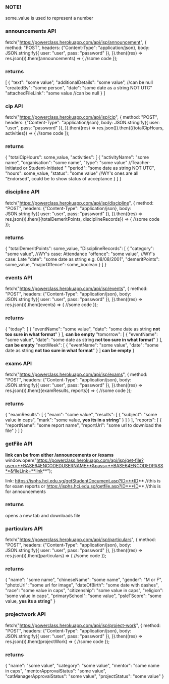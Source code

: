 ### NOTE!
some_value is used to represent a number
### announcements API
fetch("https://powerclass.herokuapp.com/api/isp/announcement", {
    method: "POST",
    headers: {"Content-Type": "application/json},
    body: JSON.stringify({
        user: "user",
        pass: "password"
    }),
}).then((res) => res.json()).then((announcements) => {
    //some code
});
### returns
[
    {
        "text": "some value",
        "additionalDetails": "some value",          //can be null
        "createdBy": "some person",
        "date": "some date as a string NOT UTC"
        "attachedFileLink": "some value             //can be null
    }
]
### cip API
fetch("https://powerclass.herokuapp.com/api/isp/cip", {
    method: "POST",
    headers: {"Content-Type": "application/json},
    body: JSON.stringify({
        user: "user",
        pass: "password"
    }),
}).then((res) => res.json()).then(({totalCipHours, activities}) => {
    //some code
});
### returns
{
    "totalCipHours": some_value,
    "activities": [
        {
            "activityName": "some name",
            "organisation": "some name",
            "type": "some value"                //Teacher-Initiated or Student-Initiated
            "
            "period": "some date as string NOT UTC",
            "hours": some_value,
            "status": "some value"              //WY's ones are all "Endorsed", could be to show status of acceptance
        }
    ]
}
### discipline API
fetch("https://powerclass.herokuapp.com/api/isp/discipline", {
    method: "POST",
    headers: {"Content-Type": "application/json},
    body: JSON.stringify({
        user: "user",
        pass: "password"
    }),
}).then((res) => res.json()).then(({totalDemeritPoints, disciplineRecords}) => {
    //some code
});
### returns
{
    "totalDemeritPoints": some_value,
    "DisciplineRecords": [
        {
            "category": "some value",        //WY's case: Attendance
            "offence": "some value",         //WY's case: Late
            "date": "some date as string e.g. 08/08/2001",
            "demeritPoints": some_value,
            "majorOffence": some_boolean
        }
    ]
}
### events API
fetch("https://powerclass.herokuapp.com/api/isp/events", {
    method: "POST",
    headers: {"Content-Type": "application/json},
    body: JSON.stringify({
        user: "user",
        pass: "password"
    }),
}).then((res) => res.json()).then((events) => {
    //some code
});
### returns
{
    "today": [
        {
            "eventName": "some value",
            "date": "some date as string **not too sure in what format**"
        }
    ], **can be empty**
    "tomorrow": [
        {
            "eventName": "some value",
            "date": "some date as string **not too sure in what format**"
        }
    ], **can be empty**
    "nextWeek": [
        {
            "eventName": "some value",
            "date": "some date as string **not too sure in what format**"
        }
    ] **can be empty**
}
### exams API
fetch("https://powerclass.herokuapp.com/api/isp/exams", {
    method: "POST",
    headers: {"Content-Type": "application/json},
    body: JSON.stringify({
        user: "user",
        pass: "password"
    }),
}).then((res) => res.json()).then(({examResults, reports}) => {
    //some code
});
### returns
{
    "examResults": [
        {
            "exam": "some value",
            "results": [
                {
                    "subject": "some value in caps",
                    "mark": "some value, **yes its in a string**"
                }
            ]
        }
    ],
    "reports": [
        {
            "reportName": "some report name",
            "reportUrl": "some url to download the file"
        }
    ]
}
### getFile API
**link can be from either /announcements or /exams**
window.open("https://powerclass.herokuapp.com/api/isp/get-file?user=**BASE64ENCODEDUSERNAME**&pass=**BASE64ENCODEDPASS**&fileLink=**link**");

link: https://isphs.hci.edu.sg/getStudentDocument.asp?ID=**ID** //this is for exam reports
or
https://isphs.hci.edu.sg/getfile.asp?ID=**ID** //this is for announcements
### returns
opens a new tab and downloads file
### particulars API
fetch("https://powerclass.herokuapp.com/api/isp/particulars", {
    method: "POST",
    headers: {"Content-Type": "application/json},
    body: JSON.stringify({
        user: "user",
        pass: "password"
    }),
}).then((res) => res.json()).then((particulars) => {
    //some code
});
### returns
{
    "name": "some name",
    "chineseName": "some name",
    "gender": "M or F",
    "photoUrl": "some url for image",
    "dateOfBirth": "some date with dashes",
    "race": "some value in caps",
    "citizenship": "some value in caps",
    "religion": 'some value in caps",
    "primarySchool": "some value",
    "psleTScore": "some value, **yes its a string**"
}
### projectwork API
fetch("https://powerclass.herokuapp.com/api/isp/project-work", {
    method: "POST",
    headers: {"Content-Type": "application/json},
    body: JSON.stringify({
        user: "user",
        pass: "password"
    }),
}).then((res) => res.json()).then((projectWork) => {
    //some code
});
### returns
{
    "name": "some value",
    "category": "some value",
    "mentor": "some name in caps",
    "mentorApprovalStatus": "some value",
    "catManagerApprovalStatus": "some value",
    "projectStatus": "some value"
}